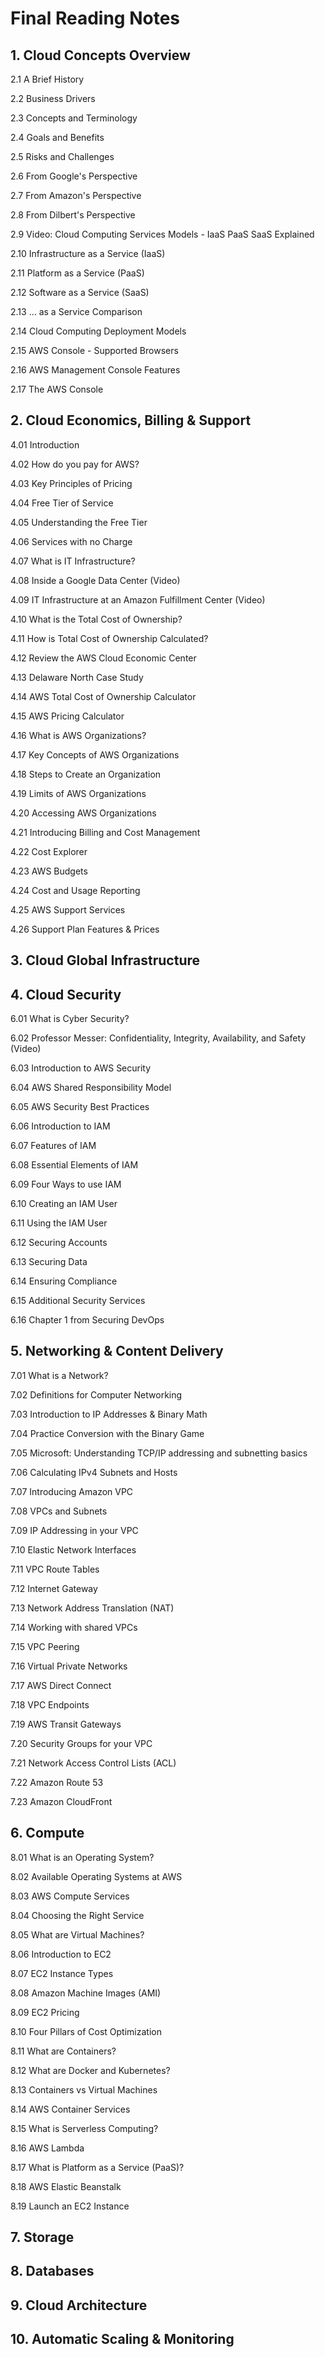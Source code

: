 # Final Reading Notes

## 1. Cloud Concepts Overview

2.1 A Brief History

2.2 Business Drivers

2.3 Concepts and Terminology

2.4 Goals and Benefits

2.5 Risks and Challenges

2.6 From Google's Perspective

2.7 From Amazon's Perspective

2.8 From Dilbert's Perspective

2.9 Video: Cloud Computing Services Models - IaaS PaaS SaaS Explained

2.10 Infrastructure as a Service (IaaS)

2.11 Platform as a Service (PaaS)

2.12 Software as a Service (SaaS)

2.13 ... as a Service Comparison

2.14 Cloud Computing Deployment Models

2.15 AWS Console - Supported Browsers

2.16 AWS Management Console Features

2.17 The AWS Console

## 2. Cloud Economics, Billing & Support

4.01 Introduction

4.02 How do you pay for AWS?

4.03 Key Principles of Pricing

4.04 Free Tier of Service

4.05 Understanding the Free Tier

4.06 Services with no Charge

4.07 What is IT Infrastructure?

4.08 Inside a Google Data Center (Video)

4.09 IT Infrastructure at an Amazon Fulfillment Center (Video)

4.10 What is the Total Cost of Ownership?

4.11 How is Total Cost of Ownership Calculated?

4.12 Review the AWS Cloud Economic Center

4.13 Delaware North Case Study

4.14 AWS Total Cost of Ownership Calculator

4.15 AWS Pricing Calculator

4.16 What is AWS Organizations?

4.17 Key Concepts of AWS Organizations

4.18 Steps to Create an Organization

4.19 Limits of AWS Organizations

4.20 Accessing AWS Organizations

4.21 Introducing Billing and Cost Management

4.22 Cost Explorer

4.23 AWS Budgets

4.24 Cost and Usage Reporting

4.25 AWS Support Services

4.26 Support Plan Features & Prices

## 3. Cloud Global Infrastructure




## 4. Cloud Security

6.01 What is Cyber Security?

6.02 Professor Messer: Confidentiality, Integrity, Availability, and Safety (Video)

6.03 Introduction to AWS Security

6.04 AWS Shared Responsibility Model

6.05 AWS Security Best Practices

6.06 Introduction to IAM

6.07 Features of IAM

6.08 Essential Elements of IAM

6.09 Four Ways to use IAM

6.10 Creating an IAM User

6.11 Using the IAM User

6.12 Securing Accounts

6.13 Securing Data

6.14 Ensuring Compliance

6.15 Additional Security Services

6.16 Chapter 1 from Securing DevOps

## 5. Networking & Content Delivery

7.01 What is a Network?

7.02 Definitions for Computer Networking

7.03 Introduction to IP Addresses & Binary Math

7.04 Practice Conversion with the Binary Game

7.05 Microsoft: Understanding TCP/IP addressing and subnetting basics

7.06 Calculating IPv4 Subnets and Hosts

7.07 Introducing Amazon VPC

7.08 VPCs and Subnets

7.09 IP Addressing in your VPC

7.10 Elastic Network Interfaces

7.11 VPC Route Tables

7.12 Internet Gateway

7.13 Network Address Translation (NAT)

7.14 Working with shared VPCs

7.15 VPC Peering

7.16 Virtual Private Networks

7.17 AWS Direct Connect

7.18 VPC Endpoints

7.19 AWS Transit Gateways

7.20 Security Groups for your VPC

7.21 Network Access Control Lists (ACL)

7.22 Amazon Route 53

7.23 Amazon CloudFront

## 6. Compute

8.01 What is an Operating System?

8.02 Available Operating Systems at AWS

8.03 AWS Compute Services

8.04 Choosing the Right Service

8.05 What are Virtual Machines?

8.06 Introduction to EC2

8.07 EC2 Instance Types

8.08 Amazon Machine Images (AMI)

8.09 EC2 Pricing

8.10 Four Pillars of Cost Optimization

8.11 What are Containers?

8.12 What are Docker and Kubernetes?

8.13 Containers vs Virtual Machines

8.14 AWS Container Services

8.15 What is Serverless Computing?

8.16 AWS Lambda

8.17 What is Platform as a Service (PaaS)?

8.18 AWS Elastic Beanstalk

8.19 Launch an EC2 Instance

## 7. Storage

## 8. Databases

## 9. Cloud Architecture

## 10. Automatic Scaling & Monitoring
